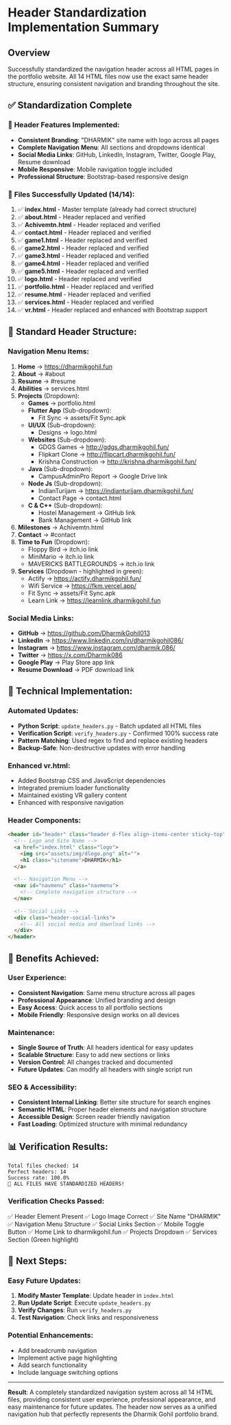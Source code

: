 # Header Standardization Implementation Summary

## Overview
Successfully standardized the navigation header across all HTML pages in the portfolio website. All 14 HTML files now use the exact same header structure, ensuring consistent navigation and branding throughout the site.

## ✅ Standardization Complete

### 🎯 **Header Features Implemented:**
- **Consistent Branding**: "DHARMIK" site name with logo across all pages
- **Complete Navigation Menu**: All sections and dropdowns identical
- **Social Media Links**: GitHub, LinkedIn, Instagram, Twitter, Google Play, Resume download
- **Mobile Responsive**: Mobile navigation toggle included
- **Professional Structure**: Bootstrap-based responsive design

### 📁 **Files Successfully Updated (14/14):**
1. ✅ **index.html** - Master template (already had correct structure)
2. ✅ **about.html** - Header replaced and verified
3. ✅ **Achivemtn.html** - Header replaced and verified
4. ✅ **contact.html** - Header replaced and verified
5. ✅ **game1.html** - Header replaced and verified
6. ✅ **game2.html** - Header replaced and verified
7. ✅ **game3.html** - Header replaced and verified
8. ✅ **game4.html** - Header replaced and verified
9. ✅ **game5.html** - Header replaced and verified
10. ✅ **logo.html** - Header replaced and verified
11. ✅ **portfolio.html** - Header replaced and verified
12. ✅ **resume.html** - Header replaced and verified
13. ✅ **services.html** - Header replaced and verified
14. ✅ **vr.html** - Header replaced and enhanced with Bootstrap support

## 🎨 **Standard Header Structure:**

### Navigation Menu Items:
1. **Home** → https://dharmikgohil.fun
2. **About** → #about
3. **Resume** → #resume
4. **Abilities** → services.html
5. **Projects** (Dropdown):
   - **Games** → portfolio.html
   - **Flutter App** (Sub-dropdown):
     - Fit Sync → assets/Fit Sync.apk
   - **UI/UX** (Sub-dropdown):
     - Designs → logo.html
   - **Websites** (Sub-dropdown):
     - GDGS Games → http://gdgs.dharmikgohil.fun/
     - Flipkart Clone → http://flipcart.dharmikgohil.fun/
     - Krishna Construction → http://krishna.dharmikgohil.fun/
   - **Java** (Sub-dropdown):
     - CampusAdminPro Report → Google Drive link
   - **Node Js** (Sub-dropdown):
     - IndianTurijam → https://indianturijam.dharmikgohil.fun/
     - Contact Page → contact.html
   - **C & C++** (Sub-dropdown):
     - Hostel Management → GitHub link
     - Bank Management → GitHub link
6. **Milestones** → Achivemtn.html
7. **Contact** → #contact
8. **Time to Fun** (Dropdown):
   - Floppy Bird → itch.io link
   - MiniMario → itch.io link
   - MAVERICKS BATTLEGROUNDS → itch.io link
9. **Services** (Dropdown - highlighted in green):
   - Actify → https://actify.dharmikgohil.fun/
   - Wifi Service → https://fkm.vercel.app/
   - Fit Sync → assets/Fit Sync.apk
   - Learn Link → https://learnlink.dharmikgohil.fun

### Social Media Links:
- **GitHub** → https://github.com/DharmikGohil013
- **LinkedIn** → https://www.linkedin.com/in/dharmikgohil086/
- **Instagram** → https://www.instagram.com/dharmik.086/
- **Twitter** → https://x.com/Dharmik086
- **Google Play** → Play Store app link
- **Resume Download** → PDF download link

## 🔧 **Technical Implementation:**

### Automated Updates:
- **Python Script**: `update_headers.py` - Batch updated all HTML files
- **Verification Script**: `verify_headers.py` - Confirmed 100% success rate
- **Pattern Matching**: Used regex to find and replace existing headers
- **Backup-Safe**: Non-destructive updates with error handling

### Enhanced vr.html:
- Added Bootstrap CSS and JavaScript dependencies
- Integrated premium loader functionality
- Maintained existing VR gallery content
- Enhanced with responsive navigation

### Header Components:
```html
<header id="header" class="header d-flex align-items-center sticky-top">
  <!-- Logo and Site Name -->
  <a href="index.html" class="logo">
    <img src="assets/img/dlogo.png" alt="">
    <h1 class="sitename">DHARMIK</h1>
  </a>
  
  <!-- Navigation Menu -->
  <nav id="navmenu" class="navmenu">
    <!-- Complete navigation structure -->
  </nav>
  
  <!-- Social Links -->
  <div class="header-social-links">
    <!-- All social media and download links -->
  </div>
</header>
```

## 🎯 **Benefits Achieved:**

### User Experience:
- **Consistent Navigation**: Same menu structure across all pages
- **Professional Appearance**: Unified branding and design
- **Easy Access**: Quick access to all portfolio sections
- **Mobile Friendly**: Responsive design works on all devices

### Maintenance:
- **Single Source of Truth**: All headers identical for easy updates
- **Scalable Structure**: Easy to add new sections or links
- **Version Control**: All changes tracked and documented
- **Future Updates**: Can modify all headers with single script run

### SEO & Accessibility:
- **Consistent Internal Linking**: Better site structure for search engines
- **Semantic HTML**: Proper header elements and navigation structure
- **Accessible Design**: Screen reader friendly navigation
- **Fast Loading**: Optimized structure with minimal redundancy

## 📊 **Verification Results:**
```
Total files checked: 14
Perfect headers: 14
Success rate: 100.0%
🎉 ALL FILES HAVE STANDARDIZED HEADERS!
```

### Verification Checks Passed:
✅ Header Element Present
✅ Logo Image Correct
✅ Site Name "DHARMIK"
✅ Navigation Menu Structure
✅ Social Links Section
✅ Mobile Toggle Button
✅ Home Link to dharmikgohil.fun
✅ Projects Dropdown
✅ Services Section (Green highlight)

## 🚀 **Next Steps:**

### Easy Future Updates:
1. **Modify Master Template**: Update header in `index.html`
2. **Run Update Script**: Execute `update_headers.py`
3. **Verify Changes**: Run `verify_headers.py`
4. **Test Navigation**: Check links and responsiveness

### Potential Enhancements:
- Add breadcrumb navigation
- Implement active page highlighting
- Add search functionality
- Include language switching options

---

**Result**: A completely standardized navigation system across all 14 HTML files, providing consistent user experience, professional appearance, and easy maintenance for future updates. The header now serves as a unified navigation hub that perfectly represents the Dharmik Gohil portfolio brand.
